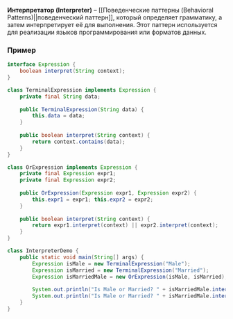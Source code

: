 **Интерпретатор (Interpreter)** – [[Поведенческие паттерны (Behavioral Patterns)||поведенческий паттерн]], который определяет грамматику, а затем интерпретирует её для выполнения. Этот паттерн используется для реализации языков программирования или форматов данных.


### Пример

```java
interface Expression {
    boolean interpret(String context);
}

class TerminalExpression implements Expression {
    private final String data;
    
    public TerminalExpression(String data) { 
	    this.data = data; 
	}
	
    public boolean interpret(String context) { 
	    return context.contains(data); 
	}
}

class OrExpression implements Expression {
    private final Expression expr1;
    private final Expression expr2;
    
    public OrExpression(Expression expr1, Expression expr2) { 
	    this.expr1 = expr1; this.expr2 = expr2; 
	}
	
    public boolean interpret(String context) { 
	    return expr1.interpret(context) || expr2.interpret(context); 
	}
}

class InterpreterDemo {
    public static void main(String[] args) {
        Expression isMale = new TerminalExpression("Male");
        Expression isMarried = new TerminalExpression("Married");
        Expression isMarriedMale = new OrExpression(isMale, isMarried);
		
        System.out.println("Is Male or Married? " + isMarriedMale.interpret("Male"));
        System.out.println("Is Male or Married? " + isMarriedMale.interpret("Single"));
    }
}
```